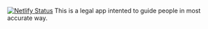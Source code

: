 
[![Netlify Status](https://api.netlify.com/api/v1/badges/11e8a3d4-7fec-417f-b7bf-a94746732f79/deploy-status)](https://app.netlify.com/sites/casecompass/deploys)
This is a legal app intented to guide people in most accurate way.
